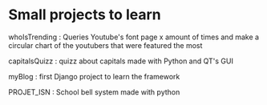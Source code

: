 # Small projects to learn

whoIsTrending : Queries Youtube's font page x amount of times and make a circular chart of the youtubers that were featured the most

capitalsQuizz : quizz about capitals made with Python and QT's GUI 

myBlog : first Django project to learn the framework

PROJET_ISN : School bell system made with python
